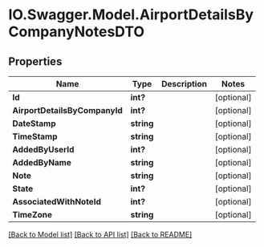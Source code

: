 # IO.Swagger.Model.AirportDetailsByCompanyNotesDTO
## Properties

Name | Type | Description | Notes
------------ | ------------- | ------------- | -------------
**Id** | **int?** |  | [optional] 
**AirportDetailsByCompanyId** | **int?** |  | [optional] 
**DateStamp** | **string** |  | [optional] 
**TimeStamp** | **string** |  | [optional] 
**AddedByUserId** | **int?** |  | [optional] 
**AddedByName** | **string** |  | [optional] 
**Note** | **string** |  | [optional] 
**State** | **int?** |  | [optional] 
**AssociatedWithNoteId** | **int?** |  | [optional] 
**TimeZone** | **string** |  | [optional] 

[[Back to Model list]](../README.md#documentation-for-models) [[Back to API list]](../README.md#documentation-for-api-endpoints) [[Back to README]](../README.md)

